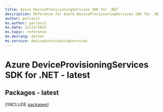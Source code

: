 ```yaml
---
title: Azure DeviceProvisioningServices SDK for .NET
description: Reference for Azure DeviceProvisioningServices SDK for .NET
author: pallavit
ms.author: pallavit
ms.data: 11/23/2022
ms.topic: reference
ms.devlang: dotnet
ms.service: deviceprovisioningservices
---
```

# Azure DeviceProvisioningServices SDK for .NET - latest
## Packages - latest
[!INCLUDE [packages](deviceprovisioningservices-index.md)]